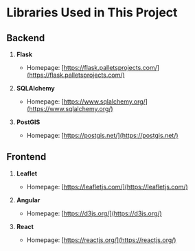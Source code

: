 # Libraries Used in This Project

## Backend

1. **Flask**
   - Homepage: [https://flask.palletsprojects.com/](https://flask.palletsprojects.com/)
   
2. **SQLAlchemy**
   - Homepage: [https://www.sqlalchemy.org/](https://www.sqlalchemy.org/)
   
3. **PostGIS**
   - Homepage: [https://postgis.net/](https://postgis.net/)

## Frontend

1. **Leaflet**
   - Homepage: [https://leafletjs.com/](https://leafletjs.com/)
   
2. **Angular**
   - Homepage: [https://d3js.org/](https://d3js.org/)
   
3. **React**
   - Homepage: [https://reactjs.org/](https://reactjs.org/)
